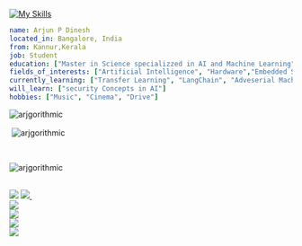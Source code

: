 [![My Skills](https://skillicons.dev/icons?i=py,r,html,css,js,cpp,mysql,tensorflow,linux,git,github,raspberrypi,stackoverflow)](https://www.linkedin.com/in/arjun-p-dinesh-81022a235/)
```yaml
name: Arjun P Dinesh
located_in: Bangalore, India
from: Kannur,Kerala
job: Student
education: ["Master in Science specializzed in AI and Machine Learning"]
fields_of_interests: ["Artificial Intelligence", "Hardware","Embedded Systems", "Linux"]
currently_learning: ["Transfer Learning", "LangChain", "Adveserial Machine Learning"]
will_learn: ["security Concepts in AI"]
hobbies: ["Music", "Cinema", "Drive"]
```
<!---
ARj-cyber/ARj-cyber is a ✨ aRj ✨ repository because its `README.md` (this file) appears on your GitHub profile.
You can click the Preview link to take a look at your changes.
--->
<!--[![GitHub Streak](https://streak-stats.demolab.com?user=ARj-cyber&theme=onedark&hide_border=true&date_format=j%20M%5B%20Y%5D&stroke=BF20DD&background=2D2D2D&ring=D41CFF&fire=FF0000&currStreakNum=FFF905&currStreakLabel=FFF905&sideNums=FFF905&sideLabels=D3CE04&dates=AFAB03)](https://git.io/streak-stats) -->

<p><img align="left" src="https://github-readme-stats.vercel.app/api/top-langs?username=arjgorithmic&show_icons=true&locale=en&layout=compact" alt="arjgorithmic" /></p><br>

<p>&nbsp;<img align="center" src="https://github-readme-stats.vercel.app/api?username=arjgorithmic&show_icons=true&locale=en" alt="arjgorithmic" /></p><br>

<p><img align="center" src="https://github-readme-streak-stats.herokuapp.com/?user=arjgorithmic&" alt="arjgorithmic" /></p>
<br>
<!-- <img src ="https://img.shields.io/badge/Porsche-B12B28?logo=porsche&logoColor=fff&style=for-the-badge"> <br>-->
<img src ="https://img.shields.io/github/followers/Arjgorithmic.svg?style=social&label=Follow&maxAge=2592000">
<a href = "https://www.linkedin.com/in/arjun-p-dinesh-81022a235/">
   <img src="https://img.shields.io/badge/LinkedIn-0077B5?style=for-the-badge&logo=linkedin&logoColor=white">
</a>&nbsp;
<br>
<a href = "https://twitter.com/ArjunP99781635">
   <img src="https://img.shields.io/badge/Twitter-1DA1F2?style=for-the-badge&logo=twitter&logoColor=white">
</a><br>
<a href = "https://inexpensive-bearskin-e10.notion.site/Wheels-and-Thoughts-f2c2e6ef0c9c44c59d71e6c601bd7adb">
   <img src="https://img.shields.io/badge/Website-Wheels and Thoughts-important"
</a><br>
<a href = "mailto:arjunpdinesh123@gmail.com?subject=contacting%20via%20github">
   <img src="https://img.shields.io/badge/Gmail-D14836?style=for-the-badge&logo=gmail&logoColor=white">
</a>
   <br>
<img src="http://ForTheBadge.com/images/badges/built-with-love.svg">
